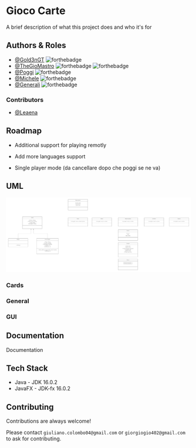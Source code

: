 
# Gioco Carte

A brief description of what this project does and who it's for


## Authors & Roles

- [@Gold3nGT](https://www.github.com/gold3ngt) ![forthebadge](https://img.shields.io/badge/Class:-Player,%20Campo,%20Gioco-red?style=flat-square)
- [@TheGioMastro](https://www.github.com/thegiomastro)  ![forthebadge](https://img.shields.io/badge/Class:-Main-red?style=flat-square) ![forthebadge](https://img.shields.io/badge/Other:-GUI-blue?style=flat-square)
- [@Poggi](https://www.github.com/poggi19) ![forthebadge](https://img.shields.io/badge/Class:-Carta,%20Magia,%20Personaggio-red?style=flat-square)
- [@Michele](https://www.github.com/celox56) ![forthebadge](https://img.shields.io/badge/Class:-MazzoCampo,%20Cimitero,%20Mazzo-red?style=flat-square)
- [@Generali](https://www.github.com/perimetro) ![forthebadge](https://img.shields.io/badge/Class:-Descrizione,%20Deck,%20Mano-red?style=flat-square)

### Contributors
- [@Leaena]()

## Roadmap

- Additional support for playing remotly

- Add more languages support

- Single player mode (da cancellare dopo che poggi se ne va)

## UML
![alt text](https://github.com/TheGioMastro/Game_Card/blob/main/_ProgGiocoCarte%20-%20Gruppo.png?raw=true)

### Cards
### General
### GUI

## Documentation

Documentation
## Tech Stack

- Java - JDK 16.0.2 
- JavaFX - JDK-fx 16.0.2


## Contributing

Contributions are always welcome!

Please contact `giuliano.colombo04@gmail.com` or `giorgiogio402@gmail.com`
to ask for contributing.

